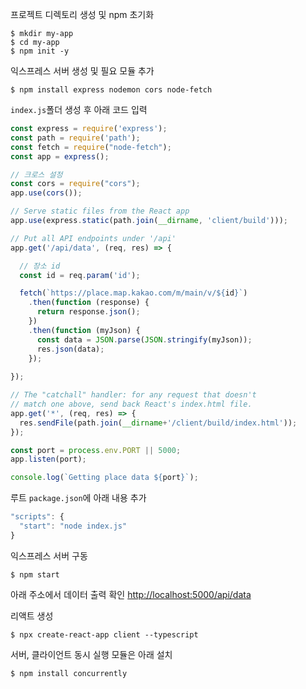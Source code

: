 
프로젝트 디렉토리 생성 및 npm 초기화
```
$ mkdir my-app
$ cd my-app 
$ npm init -y
```

익스프레스 서버 생성 및 필요 모듈 추가
```
$ npm install express nodemon cors node-fetch
```






`index.js`폴더 생성 후 아래 코드 입력
```javascript
const express = require('express');
const path = require('path');
const fetch = require("node-fetch");
const app = express();

// 크로스 설정
const cors = require("cors");
app.use(cors());

// Serve static files from the React app
app.use(express.static(path.join(__dirname, 'client/build')));

// Put all API endpoints under '/api'
app.get('/api/data', (req, res) => {

  // 장소 id
  const id = req.param('id');

  fetch(`https://place.map.kakao.com/m/main/v/${id}`)
    .then(function (response) {
      return response.json();
    })
    .then(function (myJson) {
      const data = JSON.parse(JSON.stringify(myJson));
      res.json(data);
    });
  
});

// The "catchall" handler: for any request that doesn't
// match one above, send back React's index.html file.
app.get('*', (req, res) => {
  res.sendFile(path.join(__dirname+'/client/build/index.html'));
});

const port = process.env.PORT || 5000;
app.listen(port);

console.log(`Getting place data ${port}`);
```

루트 `package.json`에 아래 내용 추가
```javascript
"scripts": {
  "start": "node index.js"
}
```

익스프레스 서버 구동
```
$ npm start
```

아래 주소에서 데이터 출력 확인
[http://localhost:5000/api/data](http://localhost:5000/api/data)


리액트 생성
```
$ npx create-react-app client --typescript
```

서버, 클라이언트 동시 실행 모듈은 아래 설치
```
$ npm install concurrently
```

<!-- 
루트에서 프록시 설정
npm install http-proxy-middleware

`setupProxy.js`

```javascript
const proxy = require("http-proxy-middleware");

module.exports = function(app) {
  app.use(proxy("/api/greeting", { target: "http://localhost:5000" }));
};
``` -->
